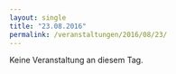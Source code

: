 ```yaml
---
layout: single
title: "23.08.2016"
permalink: /veranstaltungen/2016/08/23/
---
```


Keine Veranstaltung an diesem Tag.
